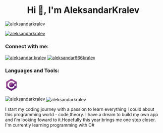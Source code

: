 <h1 align="center">Hi 👋, I'm AleksandarKralev</h1>
<p align="left"> <img src="https://komarev.com/ghpvc/?username=aleksandarkralev&label=Profile%20views&color=0e75b6&style=flat" alt="aleksandarkralev" /> </p>

<p align="left"> <a href="https://github.com/ryo-ma/github-profile-trophy"><img src="https://github-profile-trophy.vercel.app/?username=aleksandarkralev" alt="aleksandarkralev" /></a> </p>

<h3 align="left">Connect with me:</h3>
<p align="left">
<a href="https://fb.com/aleksandar kralev" target="blank"><img align="center" src="https://raw.githubusercontent.com/rahuldkjain/github-profile-readme-generator/master/src/images/icons/Social/facebook.svg" alt="aleksandar kralev" height="30" width="40" /></a>
<a href="https://instagram.com/aleksandar666kralev" target="blank"><img align="center" src="https://raw.githubusercontent.com/rahuldkjain/github-profile-readme-generator/master/src/images/icons/Social/instagram.svg" alt="aleksandar666kralev" height="30" width="40" /></a>
</p>

<h3 align="left">Languages and Tools:</h3>
<p align="left"> <a href="https://www.w3schools.com/cs/" target="_blank" rel="noreferrer"> <img src="https://raw.githubusercontent.com/devicons/devicon/master/icons/csharp/csharp-original.svg" alt="csharp" width="40" height="40"/> </a> </p>

<p><img align="left" src="https://github-readme-stats.vercel.app/api/top-langs?username=aleksandarkralev&show_icons=true&locale=en&layout=compact" alt="aleksandarkralev" /></p>

<p>&nbsp;<img align="center" src="https://github-readme-stats.vercel.app/api?username=aleksandarkralev&show_icons=true&locale=en" alt="aleksandarkralev" /></p>


I start my coding journey with a passion to learn everything I could about this programming world - code,theory.
I have a dream to build my own app and i'm looking foward to it.Hopefully this year brings me one step closer.
I'm currently learning programming with C#
